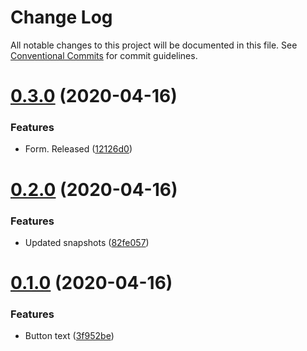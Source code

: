 # Change Log

All notable changes to this project will be documented in this file.
See [Conventional Commits](https://conventionalcommits.org) for commit guidelines.

# [0.3.0](https://github.com/kysonic/react-ui-library/compare/@react-ui-library/input@0.2.0...@react-ui-library/input@0.3.0) (2020-04-16)


### Features

* Form. Released ([12126d0](https://github.com/kysonic/react-ui-library/commit/12126d0482e83c53f5814e44f708c1b68cb522ac))





# [0.2.0](https://github.com/kysonic/react-ui-library/compare/@react-ui-library/input@0.1.0...@react-ui-library/input@0.2.0) (2020-04-16)


### Features

* Updated snapshots ([82fe057](https://github.com/kysonic/react-ui-library/commit/82fe0574d881fedf8193b109bd7a152cfb5ae560))





# [0.1.0](https://github.com/kysonic/react-ui-library/compare/@react-ui-library/input@0.0.5...@react-ui-library/input@0.1.0) (2020-04-16)


### Features

* Button text ([3f952be](https://github.com/kysonic/react-ui-library/commit/3f952be9e4026d83bdb70be1ead97a3c450e5588))
